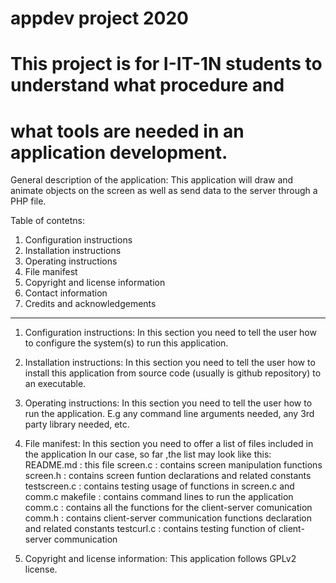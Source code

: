 # appdev project 2020

# This project is for I-IT-1N students to understand what procedure and
# what tools are needed in an application development.

General description of the application:
	This application will draw and animate objects on the screen as well as
	send data to the server through a PHP file.

Table of contetns:
1. Configuration instructions
2. Installation instructions
3. Operating instructions
4. File manifest
5. Copyright and license information
6. Contact information
7. Credits and acknowledgements


----

1. Configuration instructions:
	In this section you need to tell the user how to configure the system(s)
	to run this application.

2. Installation instructions:
	In this section you need to tell the user how to install this application
	from source code (usually is github repository) to an executable.

3. Operating instructions:
	In this section you need to tell the user how to run the application.
	E.g any command line arguments needed, any 3rd party library needed, etc.

4. File manifest:
	In this section you need to offer a list of files included in the application
	In our case, so far ,the list may look like this:
		README.md	 :	this file
		screen.c	 :	contains screen manipulation functions
		screen.h	 :	contains screen funtion declarations and related constants
		testscreen.c :	contains testing usage of functions in screen.c and comm.c
		makefile	 :	contains command lines to run the application
		comm.c		 :	contains all the functions for the client-server comunication
		comm.h		 :	contains client-server communication functions declaration and related constants
		testcurl.c	 :	contains testing function of client-server communication

5. Copyright and license information:
	This application follows GPLv2 license.
